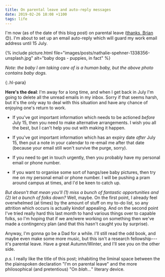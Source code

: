 ```yaml
---
title: On parental leave and auto-reply messages
date: 2019-02-26 18:08 +1100
tags: life
---
```


I'm now (as of the date of this blog post) on parental leave ([thanks,
Brian](https://www.anu.edu.au/news/all-news/anu-announces-major-expansion-of-parental-leave)
😊). I'm about to set up an email auto-reply which will guard my work email
address until 15 July.

{% include picture.html file="images/posts/nathalie-spehner-1338356-unsplash.jpg" alt="baby dogs - puppies, in fact" %}

_Note: the baby I am taking care of is a human baby, but the above photo
contains baby dogs._

{:.hl-para}

**Here's the deal**: I'm away for a long time, and when I get back in July I'm
going to delete all the unread emails in my inbox. Sorry if that seems harsh,
but it's the only way to deal with this situation and have any chance of
enjoying one's return to work.

- If you've got important information which needs to be actioned _before_ July
  15, then you need to make alternative arrangements. I wish you all the best,
  but I can't help you out with making it happen.

- If you've got important information which has an expiry date _after_ July 15,
  then put a note in your calendar to re-email me after that date (because your
  email still won't survive the purge, sorry).

- If you need to get in touch urgently, then you probably have my personal email
  or phone number.

- If you want to organise some sort of hangs/see baby pictures, then try me on
  my personal email or phone number. I will be pushing a pram around campus at
  times, and I'd be keen to catch up.

_But doesn't that mean you'll (1) miss a bunch of fantastic opportunities and
(2) let a bunch of folks down?_ Well, maybe. On the first point, I already feel
overwhelmed (at times) by the amount of stuff on my to-do list, so any attrition
which occurs is actually kindof appealing. And on the second point I've tried
really hard this last month to hand various things over to capable folks, so I'm
hoping that if we are/were working on something then we've made a contingency
plan (and that this hasn't caught you by surprise).

Anyway, I'm gonna go be a Dad for a while. I'll still read the odd book, and
maybe even make some more music, but this isn't a research fellowship---it's
parental leave. Have a great Autumn/Winter, and I'll see you on the other side.

_p.s._ I really like the title of this post; inhabiting the liminal space
between the the plainspoken declaration "I'm on parental leave" and the more
philosophical (and pretentious) "On _blah..._" literary device.

